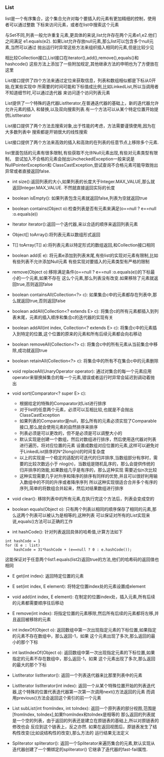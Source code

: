 ### List
list是一个有序集合，这个集合允许对每个要插入的元素有更加精细的控制，使用者可以通过整数
下标来访问元素，或者在list中搜索这个元素

与Set不同,列表一般允许重复元素,更具体的来说,list允许存在两个元素e1,e2.他们之间满足
e1.equals(e2). 如果List允许存放null元素,那么list可以包含多个null元素,当然可以通过
抛出运行时异常这些方法来组织插入相同的元素,但是比较少见

相比较Collection接口,List接口在iterator(),add(),remove(),equals()和hashcode()
这些方法上添加了一些附加规定,其他继承方法的申明也为了方便放在这里

List接口提供了四个方法来通过定位来获取信息，列表和数组相似都是下标从0开始,在某些实现中
所需要的时间可能和下标值成比例,比如LinkedList,所以当调用者不知道细节时,可以通过迭代器
来访问逐个访问列表元素

List提供了一个特殊的迭代器ListIterator,在普通迭代器的基础上，新的迭代器允许允许元素的插入
和替换,以及双向搜索列表.有一个方法可以从某个特定位置开始提供ListIterator

List接口提供了两个方法去搜索对象,出于性能的考虑，方法需要谨慎使用,因为在大多数列表中
搜索都是开销很大的线性搜索

List接口提供了两个方法来高效的插入和高效的在列表的任意节点上移除多个元素.

list里面包括的元素有很多限制,有些获取不允许Null元素出现,有些对元素类型有限制，
尝试加入不合格的元素会抛出UncheckedException一般来说是NullPointerException和
ClassCastException,尝试查询不合格元素可能导致抛出异常或者直接返回false.


* int size():返回列表的大小,如果列表的长度大于Integer.MAX_VALUE,那么就返回Integer.MAX_VALUE.
不然就直接返回实际的长度

* boolean isEmpty(): 如果列表包含元素就返回false,列表为空就返回true
* boolean contains(Object o):检查列表是否有元素来满足(o==null ? e==null :o.equals(e))
* Iterator<E> iterator():返回一个迭代器,来以合适的顺序来返回列表元素
* Object[] toArray():将列表元素以数组形式返回
* T[] toArray(T[] a):将列表元素以特定形式的数组返回,和Collection接口相同
* boolean add(E e): 将元素e添加到列表末尾,有些list的实现对元素有限制,比如有些列表不允许添加Null元素
有些实现对要插入的元素类型有严格的限制

* remove(Object o):移除满足条件(o==null ? e==null :o.equals(e))的下标最小的一个元素,如果不存在
这么个元素,那么列表没有改变.如果移除了元素就返回true,否则返回false

* boolean containsAll(Collection<?> c):
如果集合c中的元素都存在列表中,那么就返回true,否则返回false

* boolean addAll(Collection<? extends E> c):
将集合c的所有元素都插入到列表末尾，元素的插入顺序和集合c的迭代器的实现有关

* boolean addAll(int index, Collection<? extends E> c):
将集合c中的元素插入到特定的位置,这个位置的原来的元素和所有后续元素都会向右移动

* boolean removeAll(Collection<?> c):
将集合c中的所有元素从当前集合中移除,成功就返回true

* boolean retainAll(Collection<?> c):
将集合中的所有不在集合c中的元素删除

* void replaceAll(UnaryOperator<E> operator):
通过对集合的每一个元素应用operator来替换掉集合的每一个元素,错误或者运行时异常会延迟到调动着抛出

* void sort(Comparator<? super E> c):
    * 根据给定的特殊的Comparator对List进行排序
    * 对于list的任意两个元素，必须可以互相比较,也就是不会抛出ClassCastException
    * 如果列表的Comparator是null，那么所有的元素必须实现了Comparable接口,那么就会使用元素的自然排序来排序
    * 列表必须是可以更改的，但不是必须是可以调整大小的
    * 默认实现是创建一个数组，然后对数组进行排序，然后使用迭代器对列表进行遍历，将对应位置的元素
    设置成数组对应位置的元素,这样可以避免对于LinkedList排序的N^2long(n)的时间复杂度
    * 以上的实现是一个稳定的适配的可迭代的归并排序,当数组部分有序时，需要的比较次数远小于
    nlog(n)，当数组是随机乱序的，那么会提供传统的归并排序的效能,如果数组几乎是有序的，那么这种实现
    需要近似n次比较
    * 这种实现需要几乎对升序和降序的排序有同样的优势,并且可以很好利用输入数组中的不同的升序或者降序序列
    所以这种实现很适合合并多个有序的序列,简单的将数组合并起来，然后对结果数组进行排序

* void clear():
移除列表中的所有元素,在执行完这个方法后，列表会变成空的

* boolean equals(Object o):
只有两个列表以相同的顺序保存了相同的元素,那么这两个列表可以被认为是相等的,这种列表
可以保证对所有的List实现来说,equals()方法可以正确的工作

* int hashCode():
针对列表返回具体的哈希值,计算方法如下
```
int hashCode = 1
for (E e : list)
    hashCode = 31*hashCode + (e==null ? 0 : e.hashCode());
```
这能保证对于任意两个list1.equals(list2)返回true的方法,他们的哈希码的返回值也相同

* E get(int index):
返回特定位置的元素

* E set(int index, E element):
将特定位置index处的元素设置成element

* void add(int index, E element):
在制定的位置index处，插入元素,所有后续的元素都需要顺序往后移动

* E remove(int index):
将指定位置的元素移除,然后所有后续的元素都将左移,并且返回被移除的元素

* int indexOf(Object o):
返回数组中第一次出现指定元素的下标位置,如果指定的元素不存在数组中，那么返回-1，如果
这个元素出现了多次,那么返回的最小的那个下标

* int lastIndexOf(Object o):
返回数组中第一次出现指定元素的下标位置,如果指定的元素不存在数组中，那么返回-1，如果
这个元素出现了多次,那么返回的最大的那个下标

*  ListIterator<E> listIterator():
返回一个列表迭代器来比那里列表中的元素

*  ListIterator<E> listIterator(int index):
返回一个从某个特殊位置开始的列表迭代器,这个特殊的位置代表迭代器第一次第一次调用next()方法返回的元素
而调用previous()方法会返回这个索引的前一个元素

* List<E> subList(int fromIndex, int toIndex):
返回一个原列表的部分视图,范围是[fromIndex, toIndex],如果fromIndex和toIndex是相等的
那么返回的列表就是一个空的列表，由于返回的列表还是建立在原链表的基础上,所以对原链表的修改也会
反应到这个链表上，反之亦然. 如果在返回视图后，原链表发生了结构性改变(比如说结构性的改变),那么方法的
运行结果无法定义

* Spliterator<E> spliterator():
返回一个Spliterator来遍历集合的元素,默认实现从迭代器创建了一个懒绑定的spliterator()
它继承了迭代器的fast-fail属性.